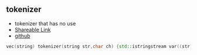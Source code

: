 
## tokenizer

- tokenizer that has no use
- [Shareable Link](https://thesobersobber.github.io/CP-Snippets/tokenizer)
- [github](https://github.com/theSoberSobber/CP-Snippets/blob/main/snippets.json#L1171)

```cpp
vec(string) tokenizer(string str,char ch) {std::istringstream var((str)); vec(string) v; string t; while(getline((var), t, (ch))) {v.pb(t);} return v;}
```

